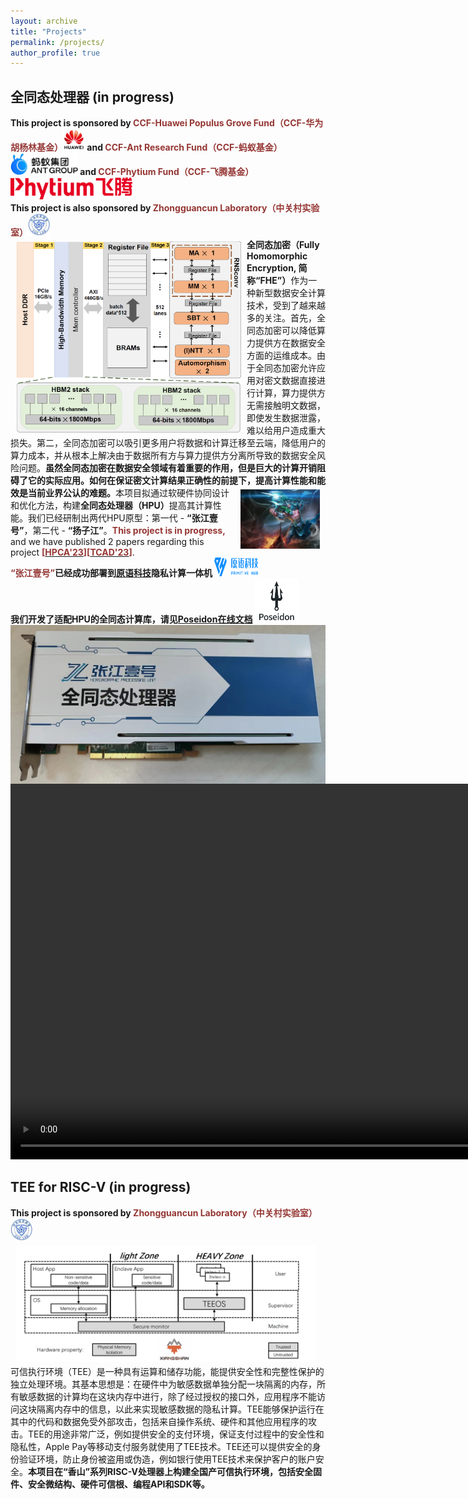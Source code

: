 ```yaml
---
layout: archive
title: "Projects"
permalink: /projects/
author_profile: true
---
```


## 全同态处理器 (in progress)
**This project is sponsored by <span style="color:#953734;">CCF-Huawei Populus Grove Fund（CCF-华为胡杨林基金）<img src='/images/huawei.jpg' height=35 width=35></span> and <span style="color:#953734;">CCF-Ant Research Fund（CCF-蚂蚁基金）<img src='/images/ant_group_logo.jpg' height=35 width=108></span> and <span style="color:#953734;">CCF-Phytium Fund（CCF-飞腾基金）<img src='/images/phytium_logo.png' height=35 width=195></span>**<br>
**This project is also sponsored by <span style="color:#953734;">Zhongguancun Laboratory（中关村实验室）<img src='/images/ZGC_logo.jpg' height=35 width=35></span>**<br>
<img src="/images/HPU.png" align="left" width="360" hspace="9" vspace="5" /><b>全同态加密（Fully Homomorphic Encryption, 简称“FHE”）</b>作为一种新型数据安全计算技术，受到了越来越多的关注。首先，全同态加密可以降低算力提供方在数据安全方面的运维成本。由于全同态加密允许应用对密文数据直接进行计算，算力提供方无需接触明文数据，即使发生数据泄露，难以给用户造成重大损失。第二，全同态加密可以吸引更多用户将数据和计算迁移至云端，降低用户的算力成本，并从根本上解决由于数据所有方与算力提供方分离所导致的数据安全风险问题。<b>虽然全同态加密在数据安全领域有着重要的作用，但是巨大的计算开销阻碍了它的实际应用。如何在保证密文计算结果正确性的前提下，提高计算性能和能效是当前业界公认的难题。</b><img src="/images/poseidon.jfif" align="right" width="127" hspace="9" vspace="5" />本项目拟通过软硬件协同设计和优化方法，构建<b>全同态处理器（HPU）</b>提高其计算性能。我们已经研制出两代HPU原型：第一代 - <b>“张江壹号”</b>，第二代 - <b>“扬子江”</b>。<span style="color:#953734;">**This project is in progress,**</span> and we have published 2 papers regarding this project **<span style="color:#953734;">\[</span>[<span style="color:#953734;">HPCA'23</span>](/files/Poseidon-HPCA2023.pdf)<span style="color:#953734;">\]</span><span style="color:#953734;">\[</span>[<span style="color:#953734;">TCAD'23</span>](/files/Poseidon-NDP-TCAD2023.pdf)<span style="color:#953734;">\]</span>**.<br>
**<span style="color:#953734;">“张江壹号”</span>已经成功部署到[原语科技](https://primihub.com/#/home)隐私计算一体机 <img src='/images/primihub.png' height=30 width=70>**<br>
**我们开发了适配HPU的全同态计算库，请见[Poseidon在线文档](https://poseidon-hpu.rtfd.io/) <img src='/images/poseidon-logo.jpg' height=70 width=70>**<br>
<img src="/images/ZJ-1.png" align="left" />
<video width="981" height="601" controls autoplay muted>  
    <source src="/videos/primihub_machine.mp4" type="video/mp4">
</video>

## TEE for RISC-V (in progress)
**This project is sponsored by <span style="color:#953734;">Zhongguancun Laboratory（中关村实验室）<img src='/images/ZGC_logo.jpg' height=35 width=35></span>**<br>
<img src="/images/TEE.jpg" align="left" width="480" hspace="9" vspace="5" />可信执行环境（TEE）是一种具有运算和储存功能，能提供安全性和完整性保护的独立处理环境。其基本思想是：在硬件中为敏感数据单独分配一块隔离的内存，所有敏感数据的计算均在这块内存中进行，除了经过授权的接口外，应用程序不能访问这块隔离内存中的信息，以此来实现敏感数据的隐私计算。TEE能够保护运行在其中的代码和数据免受外部攻击，包括来自操作系统、硬件和其他应用程序的攻击。TEE的用途非常广泛，例如提供安全的支付环境，保证支付过程中的安全性和隐私性，Apple Pay等移动支付服务就使用了TEE技术。TEE还可以提供安全的身份验证环境，防止身份被盗用或伪造，例如银行使用TEE技术来保护客户的账户安全。<b>本项目在“香山”系列RISC-V处理器上构建全国产可信执行环境，包括安全固件、安全微结构、硬件可信根、编程API和SDK等。</b>

<!--
## Sparsity-aware Deep Learning Accelerator (in progress)
**This project is also collaborated with <span style="color:#953734;">Huawei Technologies Co., Ltd <img src='/images/huawei.jpg' height=35 width=35></span>**<br>
This project focuses on improving the performance and energy-efficiency for the general-purpose deep learning accelerators. The proposed schemes leverage the bit-level sparsity parallelism and eliminiate the unnecessary operations at the more fine-grained bit level. <img src="/images/bitlet.png" align="left" width="360" hspace="8" vspace="5" />We are prototyping the design on a high-end Xilinx FPGA for now. <span style="color:#953734;">**This project is in progress.**</span> We have published 3 papers regarding this project **<span style="color:#953734;">\[</span>[<span style="color:#953734;">TCAD'20</span>](/files/TETRIS-TCAD.pdf)<span style="color:#953734;">\]</span><span style="color:#953734;">\[[<span style="color:#953734;">ICPP'21</span>](/files/bitX-ICPP21.pdf)</span><span style="color:#953734;">\]</span><span style="color:#953734;">\[</span>[<span style="color:#953734;">MICRO'21</span>](/files/bitlet-MICRO21.pdf)<span style="color:#953734;">\]</span>**.<br>
我们正在打造一款异构AI加速系统（命名为<b>“bitlet”</b>），CPU部分使用RISC-V开源处理器及其配套的敏捷开发工具。通过扩展RISC-V指令集，使用ROCC与AI加速部分连接。整个工程采用高端FPGA作为硬件平台，力求使AI性能相对于基线提高2\~3倍。


<br><br><br>

## 视频画质增强
**This project is collaborated with <span style="color:#953734;">Guangdong OPPO Mobile Telecommunications Corp., Ltd <img src='/images/oppo.jpg' height=25 width=50></span>**<br>
随着移动通信技术的高速发展和手机娱乐时代的来临，手游，视频应用遍布人类使用手机生活的方方面面，视频的内容和质量也越来越受到手机用户的关注，其中帧率、分辨率和码率是影响视频质量的height="200" width="200"最主要因素。高分辨率的视频能提供更多的细节、更清晰的画面和更好的观看体验，因此提升视频分辨率，对于提升视频质量和用户体验有很大的帮助。
<br>根据oppo公司对手机显示效果的迫切需求，这个project研究基于深度学习的图像增强技术，通过软硬件结合的方法提高图像或视频帧的分辨率，并保证帧率。通过一系列低质量图像获取到高质量图像的增强过程，增加游戏视频的表现力，提升用户体验。我们力求使用超分辨率等图像增强技术，充分利用视频前后帧的相关性、帧内内容的自相似性，重构出分辨率更高的超分辨率视频图像，使获得的图像在物理分辨率、视觉效果及客观评价指标上均超过原始视频源，使oppo手机用户在2K屏上获得更高清的观看体验。<br>
**这里有高通平台的实测效果<span style="color:#953734;">\[</span>[<span style="color:#953734;">PDF</span>](/files/ISR.pdf)<span style="color:#953734;">\]</span>。**

<video width="640" height="360" controls autoplay muted>  
    <source src="/videos/system.mp4" type="video/mp4">
</video>
<video width="640" height="480" controls autoplay muted>  
    <source src="/videos/football.mp4" type="video/mp4">
</video>
<video width="640" height="480" controls autoplay muted>  
    <source src="/videos/bbjx.mp4" type="video/mp4">
</video>

## 超微空中机器人
设计“世界最小”的空中机器人并将神经网络模型以无人机为载体进行部署，实现人工智能赋能终端设备以及未来智能空中机器人“swarm”。超微空中机器人可用于单兵作战、反狙击手、战场侦查、定点打击、特工隐秘侦查等实战场景。我们设计了无人机原理图、硬件SoC和视觉定位模块，可以在室内无GPS的情况下辅助空中机器人实现精准定点，悬停精度误差小于15cm。我们还设计了一个高精度室内定位系统：使用UWB技术实现机器人“指哪飞哪”，定位精度误差小于5cm。<br>

<img src='/images/drone.jpg'>
-->